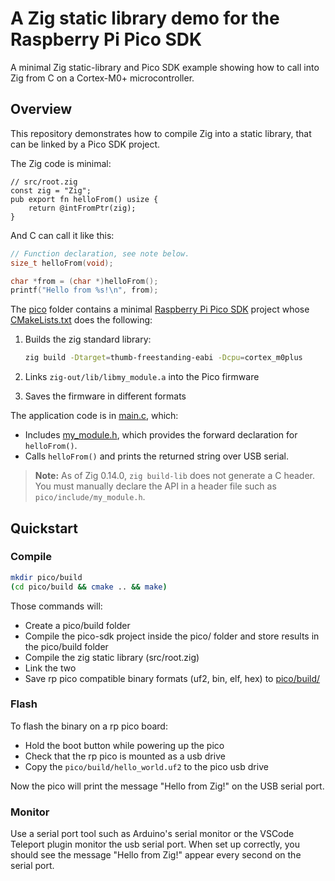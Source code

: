 
# A Zig static library demo for the Raspberry Pi Pico SDK

A minimal Zig static-library and Pico SDK example showing how to call into Zig from C on a Cortex-M0+ microcontroller.

## Overview

This repository demonstrates how to compile Zig into a static library, that can be linked by a Pico SDK project.

The Zig code is minimal:

```zig
// src/root.zig
const zig = "Zig";
pub export fn helloFrom() usize {
    return @intFromPtr(zig);
}
```

And C can call it like this:

```c
// Function declaration, see note below.
size_t helloFrom(void);

char *from = (char *)helloFrom();
printf("Hello from %s!\n", from);
```

The [pico](pico/) folder contains a minimal [Raspberry Pi Pico SDK](https://github.com/raspberrypi/pico-sdk) project whose [CMakeLists.txt](pico/CMakeLists.txt) does the following:

1. Builds the zig standard library:

    ```bash
    zig build -Dtarget=thumb-freestanding-eabi -Dcpu=cortex_m0plus
    ```

2. Links `zig-out/lib/libmy_module.a` into the Pico firmware
3. Saves the firmware in different formats

The application code is in [main.c](pico/src/main.c), which:

- Includes [my_module.h](pico/include/my_module.h), which provides the forward declaration for `helloFrom()`.
- Calls `helloFrom()` and prints the returned string over USB serial.

> **Note:** As of Zig 0.14.0, `zig build-lib` does not generate a C header. You must manually declare the API in a header file such as `pico/include/my_module.h`.

## Quickstart

### Compile

```bash
mkdir pico/build
(cd pico/build && cmake .. && make)
```

Those commands will:

- Create a pico/build folder
- Compile the pico-sdk project inside the pico/ folder and store results in the pico/build folder
- Compile the zig static library (src/root.zig)
- Link the two
- Save rp pico compatible binary formats (uf2, bin, elf, hex) to [pico/build/](pico/build/)

### Flash

To flash the binary on a rp pico board:

- Hold the boot button while powering up the pico
- Check that the rp pico is mounted as a usb drive
- Copy the `pico/build/hello_world.uf2` to the pico usb drive

Now the pico will print the message "Hello from Zig!" on the USB serial port.

### Monitor

Use a serial port tool such as Arduino's serial monitor or the VSCode Teleport plugin monitor the usb serial port.
When set up correctly, you should see the message "Hello from Zig!" appear every second on the serial port.
